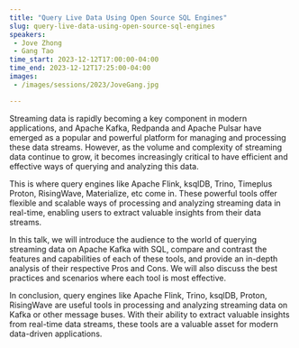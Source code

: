 ```yaml
---
title: "Query Live Data Using Open Source SQL Engines"
slug: query-live-data-using-open-source-sql-engines
speakers:
 - Jove Zhong
 - Gang Tao
time_start: 2023-12-12T17:00:00-04:00
time_end: 2023-12-12T17:25:00-04:00
images:
 - /images/sessions/2023/JoveGang.jpg

---
```


Streaming data is rapidly becoming a key component in modern applications, and Apache Kafka, Redpanda and Apache Pulsar have emerged as a popular and powerful platform for managing and processing these data streams. However, as the volume and complexity of streaming data continue to grow, it becomes increasingly critical to have efficient and effective ways of querying and analyzing this data.
  
This is where query engines like Apache Flink, ksqlDB, Trino, Timeplus Proton, RisingWave, Materialize, etc come in. These powerful tools offer flexible and scalable ways of processing and analyzing streaming data in real-time, enabling users to extract valuable insights from their data streams.
 
In this talk, we will introduce the audience to the world of querying streaming data on Apache Kafka with SQL, compare and contrast the features and capabilities of each of these tools, and provide an in-depth analysis of their respective Pros and Cons. We will also discuss the best practices and scenarios where each tool is most effective.
 
 
 
 In conclusion, query engines like Apache Flink, Trino, ksqlDB, Proton, RisingWave are useful tools in processing and analyzing streaming data on Kafka or other message buses. With their ability to extract valuable insights from real-time data streams, these tools are a valuable asset for modern data-driven applications.